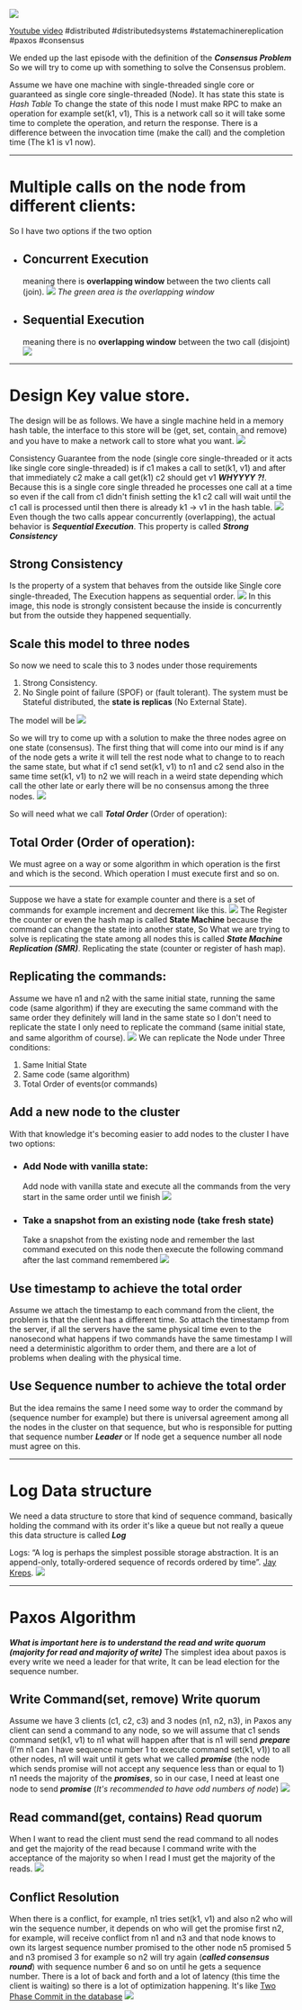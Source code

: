 ![](/public/db7c50b33e4f2b5b748ab7c5abfe9732dca66170134996c751b436ea6cfed299.webp)

[Youtube video](https://www.youtube.com/watch?v=j8bLPfCJdSw)
#distributed #distributedsystems #statemachinereplication #paxos #consensus

We ended up the last episode with the definition of the ***Consensus Problem*** So we will try to come up with something to solve the Consensus problem.

Assume we have one machine with single-threaded single core or guaranteed as single core single-threaded (Node). It has state this state is *Hash Table* To change the state of this node I must make RPC to make an operation for example set(k1, v1), This is a network call so it will take some time to complete the operation, and return the response. There is a difference between the invocation time (make the call) and the completion time (The k1 is v1 now).

---
# Multiple calls on the node from different clients:
So I have two options if the two option
- ## Concurrent Execution 
	meaning there is **overlapping window** between the two clients call (join).
	![](/public/9398790a200c611e52ff3e14eea2f99f0a878aa8af77eb5fa3e3bdcd757dc1fc.png)
	*The green area is the overlapping window*
- ## Sequential Execution
	meaning there is no **overlapping window** between the two call (disjoint)
	![](/public/2ac4123c16886e13caeed9f0480b4f199adfc3c154cae6d23f7760ae225a8391.png)

---
# Design Key value store.
The design will be as follows.
We have a single machine held in a memory hash table, the interface to this store will be (get, set, contain, and remove) and you have to make a network call to store what you want.
![](/public/535ee4806e2163832e39d3e0b1bca242756f2e6085dc5cb9fe9dfba7dad97d97.png)

Consistency Guarantee from the node (single core single-threaded or it acts like single core single-threaded) is if c1 makes a call to set(k1, v1) and after that immediately c2 make a call get(k1) c2 should get v1 ***WHYYYY ?!***.
Because this is a single core single threaded he processes one call at a time so even if the call from c1 didn't finish setting the k1 c2 call will wait until the c1 call is processed until then there is already k1 -> v1 in the hash table.
![](/public/997c09eb8b8ff94c8fdd507e7e3c012aaba3dd3972bedd227b224cf99416c826.png)
Even though the two calls appear concurrently (overlapping), the actual behavior is ***Sequential Execution***. This property is called ***Strong Consistency*** 
## Strong Consistency
Is the property of a system that behaves from the outside like Single core single-threaded, The Execution happens as sequential order.
![](/public/185f2b0ef0fe788f64c001c74feb71cae6fe7a8351f1a0caba67ad8e1732207f.png)
In this image, this node is strongly consistent because the inside is concurrently but from the outside they happened sequentially.

## Scale this model to three nodes
So now we need to scale this to 3 nodes under those requirements 
1. Strong Consistency.
2. No Single point of failure (SPOF) or (fault tolerant). The system must be Stateful distributed, the **state is replicas** (No External State).

The model will be
![](/public/fda8f24cdc8ba935b927cdae8eaecfc90ead2d27d04b5e2c99f0def43b89ba0e.png)

So we will try to come up with a solution to make the three nodes agree on one state (consensus).
The first thing that will come into our mind is if any of the node gets a write it will tell the rest node what to change to to reach the same state, but what if c1 send set(k1, v1) to n1 and c2 send also in the same time set(k1, v1) to n2 we will reach in a weird state depending which call the other late or early there will be no consensus among the three nodes.
![](/public/050348292b5162613e778a25d41873577b3f439b5adec2927f78111b54b84eaf.png)

So will need what we call ***Total Order*** (Order of operation):
## Total Order (Order of operation):
We must agree on a way or some algorithm in which operation is the first and which is the second. Which operation I must execute first and so on.

---
Suppose we have a state for example counter and there is a set of commands for example increment and decrement like this.
![](/public/4c3e9d5da70346961650e84a294a08e63972f248a454f86b9d99539d1456c478.png)
The Register the counter or even the hash map is called **State Machine** because the command can change the state into another state, So What we are trying to solve is replicating the state among all nodes this is called ***State Machine Replication (SMR)***. Replicating the state (counter or register of hash map).

## Replicating the commands:
Assume we have n1 and n2 with the same initial state, running the same code (same algorithm) if they are executing the same command with the same order they definitely will land in the same state so I don't need to replicate the state I only need to replicate the command (same initial state, and same algorithm of course).
![](/public/7d513997a84b8fb78f04cff383c5aadaf827a782fbfb72aa867624676f64d76b.png)
We can replicate the Node under Three conditions:
1. Same Initial State
2. Same code (same algorithm)
3. Total Order of events(or commands)
## Add a new node to the cluster
With that knowledge it's becoming easier to add nodes to the cluster I have two options:
- ### Add Node with vanilla state:
	Add node with vanilla state and execute all the commands from the very start in the same order until we finish
	![](/public/072ddf2675726a7e000ae99e00c6595322a24c588f68c2c76c97c6e88387e05a.png)
 
- ### Take a snapshot from an existing node (take fresh state)
	Take a snapshot from the existing node and remember the last command executed on this node then execute the following command after the last command remembered 
	![](/public/79945ac2c8735b17940b4a5d5b324f3d955c7a645cc0eae1424c059dc15dc08f.png)

## Use timestamp to achieve the total order
Assume we attach the timestamp to each command from the client, the problem is that the client has a different time.
So attach the timestamp from the server, if all the servers have the same physical time even to the nanosecond what happens if two commands have the same timestamp I will need a deterministic algorithm to order them, and there are a lot of problems when dealing with the physical time.
## Use Sequence number to achieve the total order
But the idea remains the same I need some way to order the command by (sequence number for example) but there is universal agreement among all the nodes in the cluster on that sequence, but who is responsible for putting that sequence number ***Leader*** or If node get a sequence number all node must agree on this.

---
# Log Data structure
We need a data structure to store that kind of sequence command, basically holding the command with its order it's like a queue but not really a queue this data structure is called ***Log***

Logs: “A log is perhaps the simplest possible storage abstraction. It is an append-only, totally-ordered sequence of records ordered by time”. [Jay Kreps](https://engineering.linkedin.com/distributed-systems/log-what-every-software-engineer-should-know-about-real-time-datas-unifying).
![](/public/d9138ff760438424e55e85c0b040b27a80f8a0260a9efbb9e3b05dbe33eb2f8c.png)

---
# Paxos Algorithm
***What is important here is to understand the read and write quorum (majority for read and majority of write)***
The simplest idea about paxos is every write we need a leader for that write, It can be lead election for the sequence number.
## Write Command(set, remove) Write quorum 
Assume we have 3 clients (c1, c2, c3) and 3 nodes (n1, n2, n3), in Paxos any client can send a command to any node, so we will assume that c1 sends command set(k1, v1) to n1 what will happen after that is n1 will send ***prepare*** (I'm n1 can I have sequence number 1 to execute command set(k1, v1)) to all other nodes, n1 will wait until it gets what we called ***promise*** (the node which sends promise will not accept any sequence less than or equal to 1) n1 needs the majority of the ***promises***, so in our case, I need at least one node to send ***promise*** (*It's recommended to have odd numbers of node*) 
![](/public/5fe81017325735b566f3c6f6944ed819ad54cb9a032097913ba18de39230a5b7.png)

## Read command(get, contains) Read quorum
When I want to read the client must send the read command to all nodes and get the majority of the read because I command write with the acceptance of the majority so when I read I must get the majority of the reads.
![](/public/0bb922c1197241d85964943dedc2da5d87c754679d573ed980bf22cfeeeb48f2.png)

## Conflict Resolution
When there is a conflict, for example, n1 tries set(k1, v1) and also n2 who will win the sequence number, it depends on who will get the promise first n2, for example, will receive conflict from n1 and n3 and that node knows to own its largest sequence number promised to the other node n5 promised 5 and n3 promised 3 for example so n2 will try again (***called consensus round***) with sequence number 6 and so on until he gets a sequence number. There is a lot of back and forth and a lot of latency (this time the client is waiting) so there is a lot of optimization happening.
It's like [Two Phase Commit in the database](https://martinfowler.com/articles/patterns-of-distributed-systems/two-phase-commit.html)
![](/public/337d3aa03fe2dc43122aaa69f0bce4078e9a19d1c079eaf0f6dc2333103fb3b6.png)
